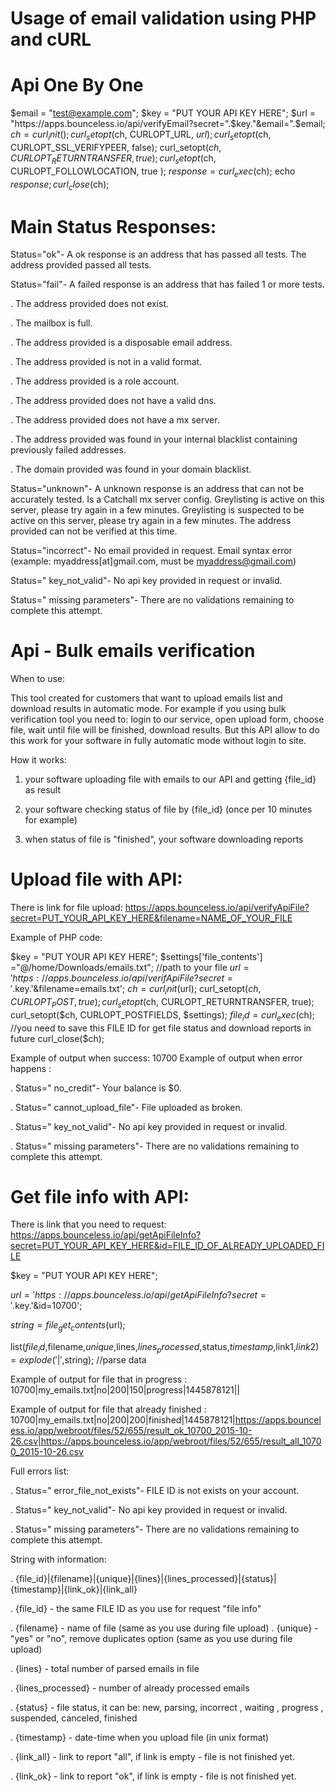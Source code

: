 # Usage of email validation using PHP and cURL

# Api One By One

$email = "test@example.com";
$key = "PUT YOUR API KEY HERE";
$url = "https://apps.bounceless.io/api/verifyEmail?secret=".$key."&email=".$email;
$ch = curl_init();
curl_setopt($ch, CURLOPT_URL, $url);
curl_setopt($ch, CURLOPT_SSL_VERIFYPEER, false);
curl_setopt($ch, CURLOPT_RETURNTRANSFER, true);
curl_setopt($ch, CURLOPT_FOLLOWLOCATION, true );
$response = curl_exec($ch);
echo $response;
curl_close($ch);



# Main Status Responses:

Status="ok"- A ok response is an address that has passed all tests. The address provided passed all tests.

Status="fail"- A failed response is an address that has failed 1 or more tests.

. The address provided does not exist.

. The mailbox is full.

. The address provided is a disposable email address.

. The address provided is not in a valid format.

. The address provided is a role account.

. The address provided does not have a valid dns.

. The address provided does not have a mx server.

. The address provided was found in your internal blacklist containing previously failed addresses.

. The domain provided was found in your domain blacklist.



Status="unknown"- A unknown response is an address that can not be accurately tested. Is a Catchall mx server config. Greylisting is active on this server, please try again in a few minutes. Greylisting is suspected to be active on this server, please try again in a few minutes. The address provided can not be verified at this time.

Status="incorrect"- No email provided in request. Email syntax error (example: myaddress[at]gmail.com, must be myaddress@gmail.com)

Status=" key_not_valid"- No api key provided in request or invalid.

Status=" missing parameters"- There are no validations remaining to complete this attempt.





# Api - Bulk emails verification

When to use:

This tool created for customers that want to upload emails list and download results in automatic mode. For example if you using bulk verification tool you need to: login to our service, open upload form, choose file, wait until file will be finished, download results. But this API allow to do this work for your software in fully automatic mode without login to site.


How it works:
1. your software uploading file with emails to our API and getting {file_id} as result

2. your software checking status of file by {file_id} (once per 10 minutes for example)

3. when status of file is "finished", your software downloading reports


# Upload file with API:

There is link for file upload:
https://apps.bounceless.io/api/verifyApiFile?secret=PUT_YOUR_API_KEY_HERE&filename=NAME_OF_YOUR_FILE
 
 Example of PHP code:
 
$key = "PUT YOUR API KEY HERE";
$settings['file_contents'] ="@/home/Downloads/emails.txt"; //path to your file
$url = 'https://apps.bounceless.io/api/verifApiFile?secret='.$key.'&filename=emails.txt';
$ch = curl_init($url);
curl_setopt($ch, CURLOPT_POST, true);
curl_setopt($ch, CURLOPT_RETURNTRANSFER, true);
curl_setopt($ch, CURLOPT_POSTFIELDS, $settings);
$file_id = curl_exec($ch); //you need to save this FILE ID for get file status and download reports in future
curl_close($ch);

Example of output when success: 10700 Example of output when error happens :

. Status=" no_credit"- Your balance is $0.

. Status=" cannot_upload_file"- File uploaded as broken.

. Status=" key_not_valid"- No api key provided in request or invalid.

. Status=" missing parameters"- There are no validations remaining to complete this attempt.


# Get file info with API:

There is link that you need to request:
https://apps.bounceless.io/api/getApiFileInfo?secret=PUT_YOUR_API_KEY_HERE&id=FILE_ID_OF_ALREADY_UPLOADED_FILE

$key = "PUT YOUR API KEY HERE";

$url = 'https://apps.bounceless.io/api/getApiFileInfo?secret='.$key.'&id=10700';

$string = file_get_contents($url);

list($file_id,$filename,$unique,$lines,$lines_processed,$status,$timestamp,$link1,$link2) = explode('|',$string); //parse data


Example of output for file that in progress : 10700|my_emails.txt|no|200|150|progress|1445878121||

Example of output for file that already finished :
10700|my_emails.txt|no|200|200|finished|1445878121|https://apps.bounceless.io/app/webroot/files/52/655/result_ok_10700_2015-10-26.csv|https://apps.bounceless.io/app/webroot/files/52/655/result_all_10700_2015-10-26.csv


Full errors list:

. Status=" error_file_not_exists"- FILE ID is not exists on your account.

. Status=" key_not_valid"- No api key provided in request or invalid.

. Status=" missing parameters"- There are no validations remaining to complete this attempt.

String with information:

. {file_id}|{filename}|{unique}|{lines}|{lines_processed}|{status}|{timestamp}|{link_ok}|{link_all}

. {file_id} - the same FILE ID as you use for request "file info"

. {filename} - name of file (same as you use during file upload)
. {unique} - "yes" or "no", remove duplicates option (same as you use during file upload)

. {lines} - total number of parsed emails in file

. {lines_processed} - number of already processed emails

. {status} - file status, it can be: new, parsing, incorrect , waiting , progress , suspended, canceled, finished

. {timestamp} - date-time when you upload file (in unix format)

. {link_all} - link to report "all", if link is empty - file is not finished yet.

. {link_ok} - link to report "ok", if link is empty - file is not finished yet.

